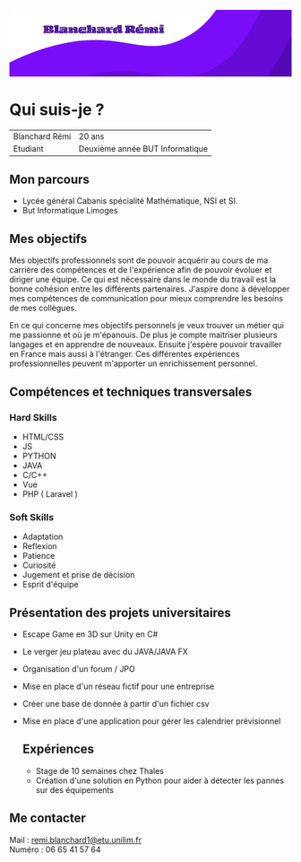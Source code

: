 ![alt text](./Bandeau.png)

# Qui suis-je ?
<table>
  <tr>
    <td>Blanchard Rémi</td>
    <td>20 ans</td>
  </tr>
  <tr>
    <td>Etudiant</td>
    <td>Deuxième année BUT Informatique</td>
  </tr>
</table>

## Mon parcours
- Lycée général Cabanis spécialité Mathématique, NSI et SI.
- But Informatique Limoges

## Mes objectifs
Mes objectifs professionnels sont de pouvoir acquérir au cours de ma carrière des compétences et de l'expérience afin de pouvoir évoluer et diriger une équipe.
Ce qui est nécessaire dans le monde du travail est la bonne cohésion entre les différents partenaires. J'aspire donc à développer mes compétences de communication pour mieux comprendre les besoins de mes collègues.  

En ce qui concerne mes objectifs personnels je veux trouver un métier qui me passionne et où je m'épanouis. De plus je compte maitriser plusieurs langages et en apprendre de nouveaux. Ensuite j'espère pouvoir travailler en France mais aussi à  l'étranger. Ces différentes expériences professionnelles peuvent m'apporter un enrichissement personnel.
## Compétences et techniques transversales
### Hard Skills
- HTML/CSS
- JS
- PYTHON
- JAVA
- C/C++
- Vue
- PHP ( Laravel )

### Soft Skills
- Adaptation
- Reflexion
- Patience
- Curiosité
- Jugement et prise de décision
- Esprit d'équipe
## Présentation des projets universitaires
- Escape Game en 3D sur Unity en C#
- Le verger jeu plateau avec du JAVA/JAVA FX
- Organisation d'un forum / JPO
- Mise en place d'un réseau fictif pour une entreprise
- Créer une base de donnée à partir d'un fichier csv
- Mise en place d'une application pour gérer les calendrier prévisionnel

  ## Expériences
  - Stage de 10 semaines chez Thales
  - Création d'une solution en Python pour aider à détecter les pannes sur des équipements

## Me contacter
Mail : remi.blanchard1@etu.unilim.fr \
Numéro : 06 65 41 57 64
